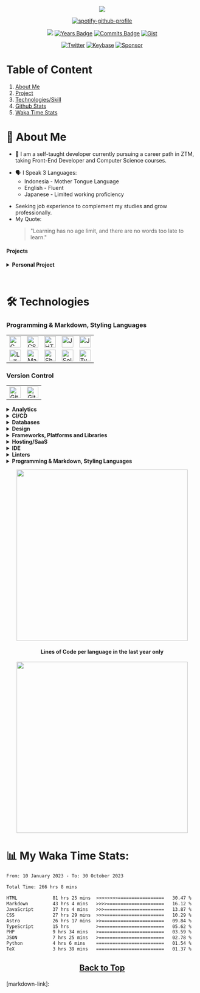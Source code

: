 <div align="center" id="top">

[![](/../../../../jeffersonfed/jefferson14/blob/main/out/output.svg)](https://links.jeffersonfed.xyz)

[![spotify-github-profile](https://spotify-github-profile.vercel.app/api/view?uid=215lqconp3eomcjzwaufygfri&cover_image=true&theme=novatorem&show_offline=true&background_color=121212&interchange=false&bar_color=53b14f&bar_color_cover=false)](https://spotify-github-profile.vercel.app/api/view?uid=215lqconp3eomcjzwaufygfri&redirect=true)

[![](https://komarev.com/ghpvc/?username=jeffersonfed&label=Profile%20Visits&color=blue&style=plastic)](#top)
[![Years Badge](https://badges.pufler.dev/years/jeffersonfed?&label=Years&color=blue&icon=5&pretty=false&style=plastic)](#top)
[![Commits Badge](https://badges.pufler.dev/commits/all/jeffersonfed?&label=Overall%20Commits&color=blue&icon=5&pretty=false&style=plastic)](#top)
[![Gist](https://badges.pufler.dev/gists/jeffersonfed?&label=Gist&color=blue&icon=5&pretty=false&style=plastic)](https://gist.github.com/jeffersonfed)

[![Twitter](https://img.shields.io/badge/Twitter-1DA1F2.svg?style=plastic&logo=Twitter&logoColor=white)](https://twitter.com/jeffersonfed14) 
[![Keybase](https://img.shields.io/badge/Keybase-black?style=plastic&logo=keybase&logoColor=orange)](https://keybase.io/jeffersonfed/)
[![Sponsor](https://img.shields.io/badge/SPONSOR-30363D?style=plastic&logo=GitHub-Sponsors&logoColor=#white)](https://ko-fi.com/jeffersonfed)
</div>

# Table of Content

1. [About Me](#aboutme)
2. [Project](#projectsection)
3. [Technologies/Skill](#technologies)
4. [Github Stats](#github-stats)
5. [Waka Time Stats](#waka-time-stats)

<div id="aboutme"></div> 

# 🚀 About Me 
- 🌱 I am a self-taught developer currently pursuing a career path in ZTM, taking Front-End Developer and Computer Science courses.
<!--🌱🤔 -->
- :speaking_head: I Speak 3 Languages: 
    - Indonesia - Mother Tongue Language
    - English - Fluent
    - Japanese - Limited working proficiency
<!-- Current focus -->
- Seeking job experience to complement my studies and grow professionally.<br>
- My Quote:
  >"Learning has no age limit, and there are no words too late to learn."

<div id="projectsection"></div>

#### Projects

<details>
<summary>
<b>Personal Project</b>
</summary>

<table>
<tbody>
<!-- Projects -->
<tr>
  <td>
<!--   <details> -->
  <summary>
  <b>Projects</b>
  </summary>
  
<!--  ```
  Current Project / Project in progress / Finished Project
  ```

  </details>-->
  </td>
  <td>

- [Portfolio (In development)](https://portfolio.jeffersonfed.xyz)
- [Javascript Project | Aug 2023 ~ Present](https://jefferson-jsproject.vercel.app)
- [Personal Blog | Sep 2023 ~ Present](https://jeffersonfed.xyz)
- [Activity Status | Sep 2023 ~ Sep 2023](https://activity.jeffersonfed.xyz)
- [Social Links | Jul 2023 - Aug 2023](https://links.jeffersonfed.xyz)
- [Pokemon Short Game May 2022 - Jun 2022](https://pokemon-short-game.netlify.app)

  </td>
</tr>
<!-- Old Project -->
<tr>
  <td>
<!--   <details> -->
  <summary>
  <b>Old Project</b>
  </summary>

  <!--
  ```
  Portfolio Old Version :: My old Portfolio and I created to template
  Social Link      	:: Old Project
  Old Online Shop       :: Not finished, will not resumed and I will not put it in my portfolio
  ```

  </details>-->
  </td>
  <td>

- [Portfolio Old Version | Jul 2023 - Aug 2023](https://jeffersonfed-portfolio-old-ver.netlify.app)
- [Social Link | Jun 2023 - Jul 2023](https://github.com/jeffersonfed/Oldver-Links-jefferson)
- [Old Online Shop | March 2021 - March 2023](https://github.com/jeffersonfed/Old-Online-Shop)

  </td>
</tr>
</tbody>
</table>
</details>

<h2 align = "center";>
	
![<hr />][hr-style]<br />
</h2>
<div id="technologies"></div>

# :hammer_and_wrench: Technologies 

<!--No table Version
![GitHub Actions](https://img.shields.io/badge/github%20actions-%232671E5.svg?style=for-the-badge&logo=githubactions&logoColor=white)
Table Version
<table>
	<tr>
		<td><img width="auto" height="30px" alt="" src=""></td>
	</tr>
</table>
-->


### Programming & Markdown, Styling Languages

<table>
	<tr>
		<td>
			<img width="auto" height="30px" alt="C" src="https://img.shields.io/badge/C-00599C?style=for-the-badge&logo=c&logoColor=white">
		</td>
		<td>
			<img width="auto" height="30px" alt="CSS3" src="https://img.shields.io/badge/css3-%231572B6.svg?style=for-the-badge&logo=css3&logoColor=white">
		</td>
		<td>
			<img width="auto" height="30px" alt="HTML5" src="https://img.shields.io/badge/html5-%23E34F26.svg?style=for-the-badge&logo=html5&logoColor=white">
		</td>
		<td>
			<img width="auto" height="30px" alt="Java" src="https://img.shields.io/badge/java-%23ED8B00.svg?style=for-the-badge&logo=java&logoColor=white">
		</td>
		<td>
			<img width="auto" height="30px" alt="JavaScript" src="https://img.shields.io/badge/javascript-%23323330.svg?style=for-the-badge&logo=javascript&logoColor=%23F7DF1E">
		</td>
	</tr>
	<tr>
		<td>
			<img width="auto" height="30px" alt="LaTeX" src="https://img.shields.io/badge/latex-%23008080.svg?style=for-the-badge&logo=latex&logoColor=white">
		</td>
		<td>
			<img width="auto" height="30px" alt="Markdown" src="https://img.shields.io/badge/markdown-%23000000.svg?style=for-the-badge&logo=markdown&logoColor=white">
		</td>
		<td>
			<img width="auto" height="30px" alt="Shell Script" src="https://img.shields.io/badge/Shell_Script-121011?style=for-the-badge&logo=gnu-bash&logoColor=white">
		</td>
		<td>
			<img width="auto" height="30px" alt="Solidity" src="https://img.shields.io/badge/Solidity-black?style=for-the-badge&logo=solidity&logoColor=e6e6e6">
		</td>
		<td>
			<img width="auto" height="30px" alt="TypeScript" src="https://img.shields.io/badge/typescript-%23007ACC.svg?style=for-the-badge&logo=typescript&logoColor=white">
		</td>
	</tr>
</table>
<!-- No Table Version
![CSS3](https://img.shields.io/badge/css3-%231572B6.svg?style=for-the-badge&logo=css3&logoColor=white)
![HTML5](https://img.shields.io/badge/html5-%23E34F26.svg?style=for-the-badge&logo=html5&logoColor=white)
![Java](https://img.shields.io/badge/java-%23ED8B00.svg?style=for-the-badge&logo=java&logoColor=white)
![JavaScript](https://img.shields.io/badge/javascript-%23323330.svg?style=for-the-badge&logo=javascript&logoColor=%23F7DF1E)
![LaTeX](https://img.shields.io/badge/latex-%23008080.svg?style=for-the-badge&logo=latex&logoColor=white)
![Markdown](https://img.shields.io/badge/markdown-%23000000.svg?style=for-the-badge&logo=markdown&logoColor=white)
![Solidity](https://img.shields.io/badge/Solidity-black?style=for-the-badge&logo=solidity&logoColor=e6e6e6)
![TypeScript](https://img.shields.io/badge/typescript-%23007ACC.svg?style=for-the-badge&logo=typescript&logoColor=white)
![Git](https://img.shields.io/badge/Git-F05032?style=for-the-badge&logo=git&logoColor=white)
![GitHub](https://img.shields.io/badge/GitHub-181717?style=for-the-badge&logo=github&logoColor=white)
-->

### Version Control

<table>
	<tr>
		<td>
			<img width="auto" height="30px" alt="Git" src="https://img.shields.io/badge/Git-F05032?style=for-the-badge&logo=git&logoColor=white">
		</td>
		<td>
			<img width="auto" height="30px" alt="GitHub" src="https://img.shields.io/badge/GitHub-181717?style=for-the-badge&logo=github&logoColor=white">
		</td>
	</tr>
</table>


<details>
<summary>
<b>Analytics</b>
</summary>
<br />

| | |
| - | - |
| Wakatime     | [ ![wakatime][wakatime-badge] ][wakatime-link] |
</details>

<details>
<summary>
<b>CI/CD</b>
</summary>
<br />

| | |
| - | - |
| Github Action     | [ ![Github Action][githubaction-badge] ][githubaction-link] |
</details>

<details>
<summary>
<b>Databases</b>
</summary>
<br />

| | |
| - | - |
| MYSQL     | [ ![MYSQL][mysql-badge] ][mysql-link] |
</details>

<details>
<summary>
<b>Design</b>
</summary>
<br />

| | |
| - | - |
| After Effects     | [ ![After Effects][aftereffects-badge] ][aftereffects-link] |
| Canva     | [ ![Canva][canva-badge] ][canva-link] |
</details>

<details>
<summary>
<b>Frameworks, Platforms and Libraries</b>
</summary>
<br />

| | | | | |
| - | - | - | - | - |
| Alpine.js     | [ ![Alpine JS][alpinejs-badge] ][alpinejs-link] | |  Astro  | [ ![Astro][astro-badge] ][astro-link] 
| Bootstrap | [ ![Bootstrap][bootstrap-badge] ][bootstrap-link] | | Font Awesome     | [ ![Font Awesome][fontawesome-badge] ][fontawesome-link] |
| Github Pages     | [ ![Github Pages][githubpages-badge] ][githubpages-link] | | Jekyll | [ ![Jekyll][jekyll-badge] ][jekyll-link] |
| JQuery | [ ![JQuery][jquery-badge] ][jquery-link] | | Next.js | [ ![NextJS][nextjs-badge] ][nextjs-link] |
| Node.js | [ ![NodeJS][nodejs-badge] ][nodejs-link] | | NPM | [ ![NPM][npm-badge] ][npm-link] |
| PNPM | [ ![PNPM][pnpm-badge] ][pnpm-link] | | React.js | [ ![React][react-badge] ][react-link] |
| React Router | [ ![React Router][reactrouter-badge] ][reactrouter-link] | | Redux | [ ![Redux][redux-badge] ][redux-link] |
| SASS | [ ![SASS][sass-badge] ][sass-link] | | Tailwind CSS | [ ![Tailwind][tailwind-badge] ][tailwind-link] |
| Vite | [ ![Vite][vite-badge] ][vite-link] | | Vue.js | [ ![Vue][vue-badge] ][vue-link] |
| Yarn | [ ![Yarn][yarn-badge] ][yarn-link] |
</details>

<details>
<summary>
<b>Hosting/SaaS</b>
</summary>
<br />

| | |
| - | - |
| Netlify     | [ ![Netlify][netlify-badge] ][netlify-link] |
| Vercel     | [ ![Vercel][vercel-badge] ][vercel-link] |
</details>

<details>
<summary>
<b>IDE</b>
</summary>
<br />

| | |
| - | - |
| Eclipse     | [ ![Eclipse][eclipse-badge] ][eclipse-link] |
| VS Code     | [ ![VS Code][vscode-badge] ][vscode-link] |
</details>

<details>
<summary>
<b>Linters</b>
</summary>
<br />

| | |
| - | - |
| Eslint     | [ ![Eslint][eslint-badge] ][eslint-link] |
| Prettier     | [ ![Prettier][prettier-badge] ][prettier-link] |
</details>

<details>
<summary>
<b>Programming & Markdown, Styling Languages</b>
</summary>
<br />

| | | | | |
| - | - | - | - | - |
| Alpine.js     | [ ![Alpine JS][alpinejs-badge] ][alpinejs-link] | |  Astro  | [ ![Astro][astro-badge] ][astro-link] 
</details>



<p align="center" id="github-stats">
	<img width="450em" src="https://github-readme-stats.vercel.app/api/top-langs/?username=jeffersonfed&layout=compact&custom_title=Most%20used%20languages&langs_count=10&include_all_commits=true&hide_progress=false&hide_border=true&theme=dark&hide=">
</p>

<h4 align="center">Lines of Code per language in the last year only</h4>
<p align="center">
	<img width="450em" src="https://api.githubtrends.io/user/svg/jeffersonfed/langs?time_range=one_year&loc_metric=changed&theme=dark">
</p>

<div id="waka-time-stats"></div>

# :bar_chart: My Waka Time Stats:
<!--START_SECTION:waka-->

```txt
From: 10 January 2023 - To: 30 October 2023

Total Time: 266 hrs 8 mins

HTML             81 hrs 25 mins  >>>>>>>>=================   30.47 %
Markdown         43 hrs 4 mins   >>>>=====================   16.12 %
JavaScript       37 hrs 4 mins   >>>======================   13.87 %
CSS              27 hrs 29 mins  >>>======================   10.29 %
Astro            26 hrs 17 mins  >>=======================   09.84 %
TypeScript       15 hrs          >========================   05.62 %
PHP              9 hrs 34 mins   >========================   03.59 %
JSON             7 hrs 25 mins   >========================   02.78 %
Python           4 hrs 6 mins    =========================   01.54 %
TeX              3 hrs 39 mins   =========================   01.37 %
```

<!--END_SECTION:waka-->
</div>

<!--
[![spotify-github-profile](https://spotify-github-profile.vercel.app/api/view?uid=215lqconp3eomcjzwaufygfri&cover_image=true&theme=default&show_offline=true&background_color=121212&interchange=true)](https://spotify-github-profile.vercel.app/api/view?uid=215lqconp3eomcjzwaufygfri&redirect=true)
![Alt text](https://spotify-recently-played-readme.vercel.app/api?user=215lqconp3eomcjzwaufygfri)

 - #### :musical_note: My Favorite Artist Music:
    - [Aimer](https://open.spotify.com/playlist/37i9dQZF1DZ06evO02uS96?si=c4b83801ebe244ad)
    - [Official髭男dism](https://open.spotify.com/playlist/37i9dQZF1DX0MkpDFqXa80?si=1e548c6f11484771)
    - [燐舞曲](https://open.spotify.com/artist/44GR8gyoJ4DnH3mqaq2x7G?si=jmU5X2REQ2K1bPHKcaMQjA)
    - [HoneyComeBear](https://open.spotify.com/artist/18NNCsbb6T0purrSKSRyuG?si=yXwbibGpTxGfPq-v59HP5A)
    - [ヨルシカ](https://open.spotify.com/playlist/37i9dQZF1DWYLp3LpUUY2V?si=90d2c79f2d604471)
    - [Tani Yuuki](https://open.spotify.com/playlist/37i9dQZF1DXcpJV5wyhhUo?si=6b8edd9a46484028)
    - [Sawano Hiroyuki[nZK]](https://open.spotify.com/playlist/37i9dQZF1DZ06evO1wM8PG?si=42adeb6c2025489b)
    - and many more, ....
- #### :notes: My Favorite Songs
    - [愛とか恋とか - NovelBright](https://open.spotify.com/track/1VHL1PIkhDwWbFc65xHwOr?si=0467862b2f92477c)
    - [青いのすみか - キタニタツヤ](https://open.spotify.com/track/12usPU2WnqgCHAW1EK2dfd?si=a5455311a97a4bcb)
    - [scaPEGoat - SawanoHiroyuki[nZK], Yosh](https://open.spotify.com/track/70MRLhyWZJ5M8QysieavTx?si=1b7e9ae95da94bcc)
    - [夏に閉じこめて - Poppin'Party](https://open.spotify.com/track/61Y9W12NmToaKokLMtJ6Y0?si=a042f37677144064)
    - [Waiting for the rain - 坂本真綾](https://open.spotify.com/track/2iC18gXn4nDZ3JyixvmOFE?si=83cd33cd82e4483e)
    - [ソラゴト - 明透](https://open.spotify.com/track/6wQWlxfRBct1xSKxrEFE9h?si=006a3994158c40b9)
    - [Story - Abyssmare](https://open.spotify.com/track/4E8lNsot9KSpDVUYVNzsSy?si=56babf25160a4608)
    - [Unti-L - SawanoHiroyuki[nZK]:ASCA](https://open.spotify.com/track/2nFDGqRXiWm5ESB4VzdIv2?si=88f2f2be2c124c2c) 
     <br><br>-->

<h2 align = "center";>
	
![<hr />][hr-style]<br />
  <a href = "#top">
    Back to Top 
  </a>
</h2>


<!-- 
====== Line ====== 
-->

 [hr-style]: https://capsule-render.vercel.app/api?type=rect&color=gradient&height=2.5&customColorList=0,23

 <!-- 
====== Tech Stack ====== 
-->
<!-- Wakatime -->
[wakatime-badge]: https://img.shields.io/badge/WakaTime-000000?style=for-the-badge&logo=WakaTime&logoColor=white
[wakatime-link]: https://wakatime.com

<!-- Github Action -->
[githubaction-badge]: https://img.shields.io/badge/github%20actions-%232671E5.svg?style=for-the-badge&logo=githubactions&logoColor=white
[githubaction-link]: https://github.com/features/actions

<!-- MYSQL -->
[mysql-badge]: https://img.shields.io/badge/MySQL-005C84?style=for-the-badge&logo=mysql&logoColor=white
[mysql-link]: https://www.mysql.com

<!-- After Effects -->
[aftereffects-badge]: https://img.shields.io/badge/After%20Effects-31A8FF?style=for-the-badge&logo=Adobe%20after%20effects&logoColor=black
[aftereffects-link]: https://www.adobe.com/products/aftereffects/campaign/pricing.html?sdid=L3XTTPNV&mv=search&mv2=paidsearch&ef_id=Cj0KCQjwy4KqBhD0ARIsAEbCt6gopXRRt3qDcExi234ozoP4GIX_5K2nlahEFBOD9y5sYYCbj7qnHzAaAkOBEALw_wcB%3AG%3As&s_kwcid=AL%213085%213%21636707352609%21e%21%21g%21%21after+effects%21703952805%2138400810418&gclid=Cj0KCQjwy4KqBhD0ARIsAEbCt6gopXRRt3qDcExi234ozoP4GIX_5K2nlahEFBOD9y5sYYCbj7qnHzAaAkOBEALw_wcB

<!-- Canva -->
[canva-badge]: https://img.shields.io/badge/Canva-%2300C4CC.svg?style=for-the-badge&logo=Canva&logoColor=white
[canva-link]: https://www.canva.com

<!-- AlpineJS -->
[alpinejs-badge]: https://img.shields.io/badge/Alpine%20JS-black?style=for-the-badge&logo=alpinedotjs&logoColor=8BC0D0
[alpinejs-link]: https://alpinejs.dev

<!-- Astro -->
[astro-badge]: https://img.shields.io/badge/Astro-0C1222?style=for-the-badge&logo=astro&logoColor=FDFDFE
[astro-link]: https://astro.build

<!-- Bootstrap -->
[bootstrap-badge]: https://img.shields.io/badge/bootstrap-%23563D7C.svg?style=for-the-badge&logo=bootstrap&logoColor=white
[bootstrap-link]: https://getbootstrap.com

<!-- Font Awesome -->
[fontawesome-badge]: https://img.shields.io/badge/Font_Awesome-339AF0?style=for-the-badge&logo=fontawesome&logoColor=white
[fontawesome-link]: https://fontawesome.com

<!-- Github Pages -->
[githubpages-badge]: https://img.shields.io/badge/GitHub%20Pages-222222?style=for-the-badge&logo=GitHub%20Pages&logoColor=white
[githubpages-link]: https://pages.github.com

<!-- Jekyll -->
[jekyll-badge]: https://img.shields.io/badge/Jekyll-CC0000?style=for-the-badge&logo=Jekyll&logoColor=white
[jekyll-link]: https://jekyllrb.com

<!-- Jquery -->
[jquery-badge]: https://img.shields.io/badge/jQuery-0769AD?style=for-the-badge&logo=jquery&logoColor=white
[jquery-link]: https://jquery.com

<!-- NextJS -->
[nextjs-badge]: https://img.shields.io/badge/next%20js-000000?style=for-the-badge&logo=nextdotjs&logoColor=white
[nextjs-link]: https://img.shields.io/badge/next%20js-000000?style=for-the-badge&logo=nextdotjs&logoColor=white

<!-- NodeJS -->
[nodejs-badge]: https://img.shields.io/badge/node.js-6DA55F?style=for-the-badge&logo=node.js&logoColor=white
[nodejs-link]: https://nodejs.org/en

<!-- NPM -->
[npm-badge]: https://img.shields.io/badge/npm-CB3837?style=for-the-badge&logo=npm&logoColor=white
[npm-link]: https://www.npmjs.com

<!-- PNPM -->
[pnpm-badge]: https://img.shields.io/badge/pnpm-yellow?style=for-the-badge&logo=pnpm&logoColor=white
[pnpm-link]: https://pnpm.io

<!-- React -->
[react-badge]: https://img.shields.io/badge/react-%2320232a.svg?style=for-the-badge&logo=react&logoColor=%2361DAFB
[react-link]: https://react.dev

<!-- React Router -->
[reactrouter-badge]: https://img.shields.io/badge/React_Router-CA4245?style=for-the-badge&logo=react-router&logoColor=white
[reactrouter-link]: https://reactrouter.com/en/main

<!-- Redux -->
[redux-badge]: https://img.shields.io/badge/redux-%23593d88.svg?style=for-the-badge&logo=redux&logoColor=white
[redux-link]: https://redux.js.org

<!-- SASS -->
[sass-badge]: https://img.shields.io/badge/SASS-hotpink.svg?style=for-the-badge&logo=SASS&logoColor=white
[sass-link]: https://sass-lang.com

<!-- Tailwind CSS -->
[tailwind-badge]: https://img.shields.io/badge/Tailwind_CSS-38B2AC?style=for-the-badge&logo=tailwind-css&logoColor=white
[tailwind-link]: https://tailwindcss.com

<!-- Vite -->
[vite-badge]: https://img.shields.io/badge/Vite-B73BFE?style=for-the-badge&logo=vite&logoColor=FFD62E
[vite-link]: https://vitejs.dev

<!-- Vue JS -->
[vue-badge]: https://img.shields.io/badge/vuejs-%2335495e.svg?style=for-the-badge&logo=vuedotjs&logoColor=%234FC08D
[vue-link]: https://vuejs.org

<!-- Yarn -->
[yarn-badge]: https://img.shields.io/badge/yarn-%232C8EBB.svg?style=for-the-badge&logo=yarn&logoColor=white
[yarn-link]: https://yarnpkg.com

<!-- Netlify -->
[netlify-badge]: https://img.shields.io/badge/netlify-%23000000.svg?style=for-the-badge&logo=netlify&logoColor=#00C7B7
[netlify-link]: https://www.netlify.com

<!-- Vercel -->
[vercel-badge]: https://img.shields.io/badge/Vercel-000000?style=for-the-badge&logo=vercel&logoColor=white
[vercel-link]: https://vercel.com/dashboard

<!-- Eclipse -->
[eclipse-badge]: https://img.shields.io/badge/Eclipse-2C2255?style=for-the-badge&logo=eclipse&logoColor=whit
[eclipse-link]: https://eclipseide.org

<!-- VS Code --> 
[vscode-badge]: https://img.shields.io/badge/VSCode-0078D4?style=for-the-badge&logo=visual%20studio%20code&logoColor=white
[vscode-link]: https://code.visualstudio.com

<!-- Eslint -->
[eslint-badge]: https://img.shields.io/badge/ESLint-4B3263?style=for-the-badge&logo=eslint&logoColor=white
[eslint-link]: https://eslint.org

<!-- Prettier -->
[prettier-badge]: https://img.shields.io/badge/prettier-1A2C34?style=for-the-badge&logo=prettier&logoColor=F7BA3E
[prettier-link]: https://prettier.io

<!-- C -->
[c-badge]: https://img.shields.io/badge/C-00599C?style=for-the-badge&logo=c&logoColor=white
[c-link]: https://www.w3schools.com/c/c_intro.php

<!-- CSS3 -->
[css-badge]: https://img.shields.io/badge/css3-%231572B6.svg?style=for-the-badge&logo=css3&logoColor=white
[css-link]: https://www.w3schools.com/css/css_intro.asp

<!-- HTML5 -->
[html-badge]: https://img.shields.io/badge/html5-%23E34F26.svg?style=for-the-badge&logo=html5&logoColor=white
[html-link]: https://www.w3schools.com/html/

<!-- Java --> 
[java-badge]: https://img.shields.io/badge/java-%23ED8B00.svg?style=for-the-badge&logo=java&logoColor=white
[java-link]: https://www.java.com/en/

<!-- Javascript -->
[javascript-badge]: https://img.shields.io/badge/javascript-%23323330.svg?style=for-the-badge&logo=javascript&logoColor=%23F7DF1E
[javascript-link]: https://www.javascript.com

<!-- LaTeX -->
[latex-badge]: https://img.shields.io/badge/latex-%23008080.svg?style=for-the-badge&logo=latex&logoColor=white
[latex-link]: https://www.latex-project.org

<!-- Markdown -->
[markdown-badge]: https://img.shields.io/badge/markdown-%23000000.svg?style=for-the-badge&logo=markdown&logoColor=white
[markdown-link]: 




